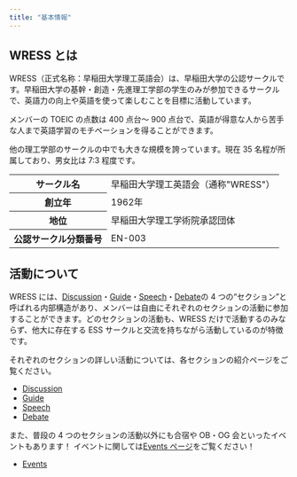 ```yaml
---
title: "基本情報"
---
```


## WRESS とは

WRESS（正式名称：早稲田大学理工英語会）は、早稲田大学の公認サークルです。早稲田大学の基幹・創造・先進理工学部の学生のみが参加できるサークルで、英語力の向上や英語を使って楽しむことを目標に活動しています。

メンバーの TOEIC の点数は 400 点台～ 900 点台で、英語が得意な人から苦手な人まで英語学習のモチベーションを得ることができます。

他の理工学部のサークルの中でも大きな規模を誇っています。現在 35 名程が所属しており、男女比は 7:3 程度です。

<table>
  <tr>
    <th>サークル名</th>
    <td>早稲田大学理工英語会（通称&quot;WRESS&quot;）</td>
  </tr>
  <tr>
    <th>創立年</th>
    <td>1962年</td>
  </tr>
  <tr>
    <th>地位</th>
    <td>早稲田大学理工学術院承認団体</td>
  </tr>
  <tr>
    <th>公認サークル分類番号</th>
    <td>EN-003</td>
  </tr>
</table>

## 活動について

WRESS には、[Discussion](discussion/)・[Guide](guide/)・[Speech](speech/)・[Debate](debate/)の 4 つの“セクション”と呼ばれる内部構造があり、メンバーは自由にそれぞれのセクションの活動に参加することができます。どのセクションの活動も、WRESS だけで活動するのみならず、他大に存在する ESS サークルと交流を持ちながら活動しているのが特徴です。

それぞれのセクションの詳しい活動については、各セクションの紹介ページをご覧ください。

<ul>
  <li>
    <a href="discussion/">Discussion</a>
  </li>
  <li>
    <a href="guide/">Guide</a>
  </li>
  <li>
    <a href="speech/">Speech</a>
  </li>
  <li>
    <a href="debate/">Debate</a>
  </li>
</ul>

また、普段の 4 つのセクションの活動以外にも合宿や OB・OG 会といったイベントもあります！ イベントに関しては[Events ページ](events/)をご覧ください！

<ul>
  <li>
    <a href="events/">Events</a>
  </li>
</ul>
